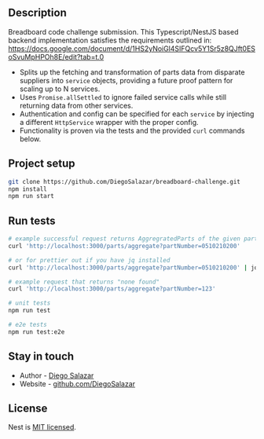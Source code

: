 ## Description

Breadboard code challenge submission. This Typescript/NestJS based backend implementation satisfies the requirements outlined in: https://docs.google.com/document/d/1HS2yNoiGl4SIFQcv5Y1Sr5z8QJft0ESoSvuMpHPOh8E/edit?tab=t.0

- Splits up the fetching and transformation of parts data from disparate suppliers into `service` objects, providing a future proof pattern for scaling up to N services.
- Uses `Promise.allSettled` to ignore failed service calls while still returning data from other services.
- Authentication and config can be specified for each `service` by injecting a different `HttpService` wrapper with the proper config.
- Functionality is proven via the tests and the provided `curl` commands below.

## Project setup

```bash
git clone https://github.com/DiegoSalazar/breadboard-challenge.git
npm install
npm run start
```

## Run tests

```bash
# example successful request returns AggregratedParts of the given part number
curl 'http://localhost:3000/parts/aggregate?partNumber=0510210200'

# or for prettier out if you have jq installed
curl 'http://localhost:3000/parts/aggregate?partNumber=0510210200' | jq

# example request that returns "none found"
curl 'http://localhost:3000/parts/aggregate?partNumber=123'

# unit tests
npm run test

# e2e tests
npm run test:e2e
```

## Stay in touch

- Author - [Diego Salazar](https://www.linkedin.com/in/diegoesalazar)
- Website - [github.com/DiegoSalazar](https://github.com/DiegoSalazar)

## License

Nest is [MIT licensed](https://github.com/nestjs/nest/blob/master/LICENSE).
